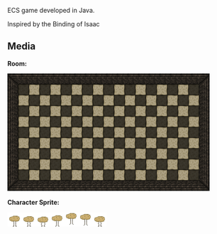 ECS game developed in Java.

Inspired by the Binding of Isaac

## Media

**Room:**


![JoePotato_Background](src/main/resources/background.png)

**Character Sprite:**

![JoePotato_Walk](src/main/resources/Potato_Walk.png)
